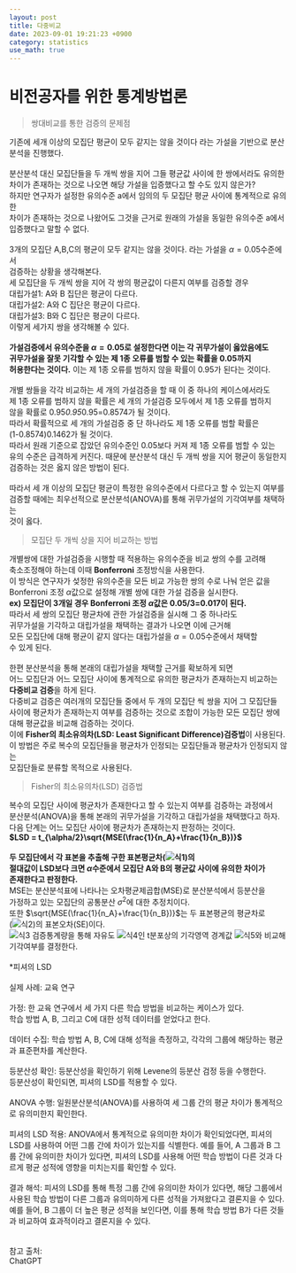 ```yaml
---
layout: post
title: 다중비교   
date: 2023-09-01 19:21:23 +0900
category: statistics 
use_math: true
---
```

# 비전공자를 위한 통계방법론    
> 쌍대비교를 통한 검증의 문제점       

기존에 세개 이상의 모집단 평균이 모두 같지는 않을 것이다 라는 가설을 기반으로 분산분석을 진행했다.
<br>  
분산분석 대신 모집단들을 두 개씩 쌍을 지어 그들 평균값 사이에 한 쌍에서라도 유의한  
차이가 존재하는 것으로 나오면 해당 가설을 입증했다고 할 수도 있지 않은가?  
하지만 연구자가 설정한 유의수준 a에서 임의의 두 모집단 평균 사이에 통계적으로 유의한  
차이가 존재하는 것으로 나왔어도 그것을 근거로 원래의 가설을 동일한 유의수준 a에서  
입증했다고 말할 수 없다.
<br>  
3개의 모집단 A,B,C의 평균이 모두 같지는 않을 것이다. 라는 가설을 $\alpha=0.05$수준에서  
검증하는 상황을 생각해본다.  
세 모집단을 두 개씩 쌍을 지어 각 쌍의 평균값이 다른지 여부를 검증할 경우  
대립가설1: A와 B 집단은 평균이 다르다.  
대립가설2: A와 C 집단은 평균이 다르다.  
대립가설3: B와 C 집단은 평균이 다르다.  
이렇게 세가지 쌍을 생각해볼 수 있다.
<br>  
**가설검증에서 유의수준을 $\alpha=0.05$로 설정한다면 이는 각 귀무가설이 옳았음에도**  
**귀무가설을 잘못 기각할 수 있는 제 1종 오류를 범할 수 있는 확률을 0.05까지**  
**허용한다는 것이다.** 이는 제 1종 오류를 범하지 않을 확률이 0.95가 된다는 것이다.
<br>  
개별 쌍들을 각각 비교하는 세 개의 가설검증을 할 때 이 중 하나의 케이스에서라도  
제 1종 오류를 범하지 않을 확률은 세 개의 가설검증 모두에서 제 1종 오류를 범하지  
않을 확률로 0.95*0.95*0.95=0.8574가 될 것이다.  
따라서 확률적으로 세 개의 가설검증 중 단 하나라도 제 1종 오류를 범할 확률은  
(1-0.8574)0.1462가 될 것이다.  
따라서 원래 기준으로 잡았던 유의수준인 0.05보다 커져 제 1종 오류를 범할 수 있는  
유의 수준은 급격하게 커진다. 때문에 분산분석 대신 두 개씩 쌍을 지어 평균이 동일한지  
검증하는 것은 옳지 않은 방법이 된다.
<br>  
따라서 세 개 이상의 모집단 평균이 특정한 유의수준에서 다르다고 할 수 있는지 여부를  
검증할 때에는 최우선적으로 분산분석(ANOVA)를 통해 귀무가설의 기각여부를 채택하는  
것이 옳다.
<br>  

> 모집단 두 개씩 상을 지어 비교하는 방법  

개별쌍에 대한 가설검증을 시행할 때 적용하는 유의수준을 비교 쌍의 수를 고려해  
축소조정해야 하는데 이때 **Bonferroni** 조정방식을 사용한다.  
이 방식은 연구자가 섲정한 유의수준을 모든 비교 가능한 쌍의 수로 나눠 얻은 값을  
Bonferroni 조정 $\alpha$값으로 설정해 개별 쌍에 대한 가설 검증을 실시한다.  
**ex) 모집단이 3개일 경우 Bonferroni 조정 $\alpha$값은 0.05/3=0.017이 된다.**  
따라서 세 쌍의 모집단 평균차에 관한 가설검증을 실시해 그 중 하나라도  
귀무가설을 기각하고 대립가설을 채택하는 결과가 나오면 이에 근거해  
모든 모집단에 대해 평균이 같지 않다는 대립가설을 $\alpha=0.05$수준에서 채택할  
수 있게 된다.
<br>  
한편 분산분석을 통해 본래의 대립가설을 채택할 근거를 확보하게 되면  
어느 모집단과 어느 모집단 사이에 통계적으로 유의한 평균차가 존재하는지 비교하는  
**다중비교 검증**을 하게 된다.  
다중비교 검증은 여러개의 모집단들 중에서 두 개의 모집단 씩 쌍을 지어 그 모집단들  
사이에 평균차가 존재하는지 여부를 검증하는 것으로 조합이 가능한 모든 모집단 쌍에  
대해 평균값을 비교해 검증하는 것이다.  
이에 **Fisher의 최소유의차(LSD: Least Significant Difference)검증법**이 사용된다.  
이 방법은 주로 복수의 모집단들을 평균차가 인정되는 모집단들과 평균차가 인정되지 않는  
모집단들로 분류할 목적으로 사용된다.
<br>  

> Fisher의 최소유의차(LSD) 검증법  

복수의 모집단 사이에 평균차가 존재한다고 할 수 있는지 여부를 검증하는 과정에서  
분산분석(ANOVA)을 통해 본래의 귀무가설을 기각하고 대립가설을 채택했다고 하자.  
다음 단계는 어느 모집단 사이에 평균차가 존재하는지 판정하는 것이다.  
**$LSD = t_{\alpha/2}\sqrt{MSE(\frac{1}{n_A}+\frac{1}{n_B})}$**
<br>     
**두 모집단에서 각 표본을 추출해 구한 표본평균차(![식1](https://latex.codecogs.com/svg.image?\overline{x}_A-\overline{x}_B&space;))의**  
**절대값이 LSD보다 크면 $\alpha$수준에서 모집단 A와 B의 평균값 사이에 유의한 차이가**  
**존재한다고 판정한다.**  
MSE는 분산분석표에 나타나는 오차평균제곱합(MSE)로 분산분석에서 등분산을  
가정하고 있는 모집단의 공통분산 $\sigma^2$에 대한 추정치이다.  
또한 $\sqrt{MSE(\frac{1}{n_A}+\frac{1}{n_B})}$는 두 표본평균의 평균차로  
(![식2](https://latex.codecogs.com/svg.image?\overline{x}_A-\overline{x}_B&space;))의 표본오차(SE)이다.  
![식3](https://latex.codecogs.com/svg.image?t=\frac{\overline{x}_A-\overline{x}_B}{\sqrt{MSE(\frac{1}{n_A}&plus;\frac{1}{n_B})}})  
검증통계량을 통해 자유도 ![식4](https://latex.codecogs.com/svg.image?(n_A&plus;n_B-2))인 t분포상의 기각영역 경계값 ![식5](https://latex.codecogs.com/svg.image?t_{\alpha/2,n_A&plus;n_B-2})와 비교해 기각여부를 결정한다.
<br>  
*피셔의 LSD
<br>  
실제 사례: 교육 연구
<br>  
가정: 한 교육 연구에서 세 가지 다른 학습 방법을 비교하는 케이스가 있다.  
학습 방법 A, B, 그리고 C에 대한 성적 데이터를 얻었다고 한다.
<br>  
데이터 수집:
학습 방법 A, B, C에 대해 성적을 측정하고, 각각의 그룹에 해당하는 평균과 표준편차를 계산한다.
<br>  
등분산성 확인:
등분산성을 확인하기 위해 Levene의 등분산 검정 등을 수행한다.  
등분산성이 확인되면, 피셔의 LSD를 적용할 수 있다.
<br>  
ANOVA 수행:
일원분산분석(ANOVA)를 사용하여 세 그룹 간의 평균 차이가 통계적으로 유의미한지 확인한다.
<br>  
피셔의 LSD 적용:
ANOVA에서 통계적으로 유의미한 차이가 확인되었다면, 피셔의 LSD를 사용하여 어떤 그룹 간에 차이가 있는지를 식별한다.
예를 들어, A 그룹과 B 그룹 간에 유의미한 차이가 있다면, 피셔의 LSD를 사용해 어떤 학습 방법이 다른 것과 다르게 평균 성적에 영향을 미치는지를 확인할 수 있다.
<br>  
결과 해석:
피셔의 LSD를 통해 특정 그룹 간에 유의미한 차이가 있다면, 해당 그룹에서 사용된 학습 방법이 다른 그룹과 유의미하게 다른 성적을 가져왔다고 결론지을 수 있다.
예를 들어, B 그룹이 더 높은 평균 성적을 보인다면, 이를 통해 학습 방법 B가 다른 것들과 비교하여 효과적이라고 결론지을 수 있다.  
<br>  
참고 출처:  
ChatGPT  



